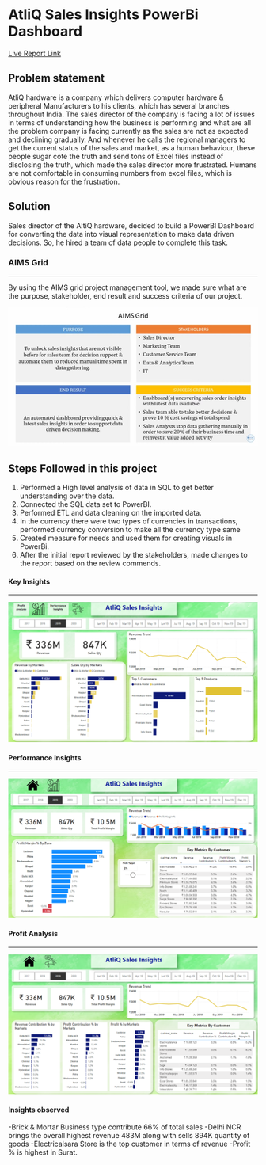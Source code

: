 # AtliQ Sales Insights PowerBi Dashboard


[Live Report Link](https://app.powerbi.com/groups/me/reports/eb899a36-233a-4421-977a-b194a0f71595/b4bd33b3b9d2cfbda0a4?experience=power-bi)

## Problem statement

AtliQ hardware is a company which delivers computer hardware & peripheral 
Manufacturers to his clients, which has several branches throughout India. The sales director of the company is facing a lot of
issues in terms of understanding how the business is performing and what are all the problem company is
facing currently as the sales are not as expected and declining gradually. And whenever he calls the regional managers
to get the current status of the sales and market, as a human behaviour, these people 
sugar cote the truth and send tons of Excel files instead of disclosing the truth, which made the sales director more frustrated.
Humans are not comfortable in consuming numbers from excel files, which is obvious reason for the frustration.

## Solution 

Sales director of the AltiQ hardware, decided to build a PowerBI Dashboard for converting the data into 
visual representation to make data driven decisions. So, he hired a team of data people to complete this task.


### AIMS Grid

---
By using the AIMS grid project management tool, we made sure what are the purpose, stakeholder, end result 
and success criteria  of our project.

<img src="https://github.com/Sumitraadhya/Sales-Insights-AtliQ/blob/main/AIMS.jpg">

## Steps Followed in this project

1. Performed a High level analysis of data in SQL to get better understanding over the data.
2. Connected the SQL data set to PowerBI.
3. Performed ETL and data cleaning on the imported data.
4. In the currency there were two types of currencies in transactions, performed currency conversion to make all the currency type same
5. Created measure for needs and used them for creating visuals in PowerBi.
6. After the initial report reviewed by the stakeholders, made changes to the report based on the review commends.

####  Key Insights

---
<img src="https://github.com/Sumitraadhya/Sales-Insights-AtliQ/blob/main/Key%20Insights.png">

#### Performance Insights

---
<img src="https://github.com/Sumitraadhya/Sales-Insights-AtliQ/blob/main/Performance%20Insights.png">

#### Profit Analysis

---
<img src="https://github.com/Sumitraadhya/Sales-Insights-AtliQ/blob/main/Profit%20Analysis.png">

#### Insights observed

-Brick & Mortar Business type contribute 66% of total sales
-Delhi NCR brings the overall highest revenue 483M along with sells 894K quantity of goods
-Electricalsara Store is the top customer in terms of revenue
-Profit % is highest in Surat.
